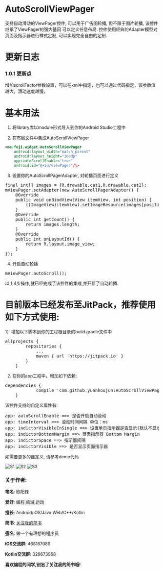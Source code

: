 # AutoScrollViewPager
支持自动滑动的ViewPager控件, 可以用于广告图轮播, 但不限于图片轮播, 该控件继承了ViewPager的强大基因
可以定义任意布局. 控件使用经典的Adapter模型对页面及指示器进行样式定制, 可以实现完全自由的定制.

# 更新日志
### 1.0.1 更新点
增加scrollFactor参数设置，可以在xml中指定，也可以通过代码指定，该参数值越大，滑动速度越慢。

# 基本用法
1) 将library库以module形式导入到你的Android Studio工程中

2) 在布局文件中集成AutoScrollViewPager
```xml
<me.foji.widget.AutoScrollViewPager
    android:layout_width="match_parent"
    android:layout_height="160dp"
    app:autoScrollEnable="true"
    android:id="@+id/viewPager"/\>
```  

3) 设置你的AutoScrollPagerAdapter, 对轮播页面进行定义
<pre>
final int[] images = {R.drawable.cat1,R.drawable.cat2};
mViewPager.setAdapter(new AutoScrollPagerAdapter() {
    @Override
    public void onBindView(View itemView, int position) {
        ((ImageView)itemView).setImageResource(images[position]);
    }
    @Override
    public int getCount() {
        return images.length;
    }
    @Override
    public int onLayoutId() {
        return R.layout.image_view;
    }
});
</pre>
4) 开启自动轮播
<pre>
mViewPager.autoScroll();
</pre>

以上4步操作,就已经完成了该控件的集成,并开启了自动轮播.

# 目前版本已经发布至JitPack，推荐使用如下方式使用:
1）增加以下脚本到你的工程根目录的build.gradle文件中
<pre>
allprojects {
		repositories {
			...
			maven { url 'https://jitpack.io' }
		}
	}
</pre>
2) 在你的app工程中，增加如下依赖:
<pre>
dependencies {
	        compile 'com.github.yuanhoujun:AutoScrollViewPager:1.0.1'
	}
</pre>

该控件支持的自定义属性有:
<pre>
app: autoScrollEnable ==> 是否开启自动滚动
app: timeInterval ==> 滚动时间间隔 单位：ms
app: indictorVisibleInSingle ==> 设置单页指示器是否显示(默认不显示)
app: indictorBottomMargin ==> 页面指示器 Bottom Margin
app: indictorSpace ==> 指示器间隔
app: indictorVisible ==> 是否显示页面指示器
</pre>

如需要更多的自定义, 请参考demo代码

![S1](https://github.com/yuanhoujun/AutoScrollViewPager/blob/master/screenshot/s1.png)
![S2](https://github.com/yuanhoujun/AutoScrollViewPager/blob/master/screenshot/s2.png)
![S3](https://github.com/yuanhoujun/AutoScrollViewPager/blob/master/screenshot/s3.png)


### 关于作者:
**笔名**: 欧阳锋

**爱好**: 编程,旅游,运动

**擅长**: Android/iOS/Java Web/C++/Kotlin

**简书**: [关注我的简书](http://www.jianshu.com/users/db019edd34b4/latest_articles)

**签名**: 做一个有理想的程序员

**iOS交流群**: 468167089

**Kotlin交流群**: 329673958

**喜欢编程的同学,别忘了关注我的简书哦!**


